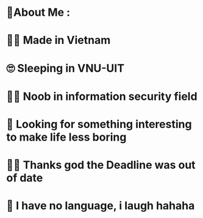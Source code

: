 # 💫About Me :
# 🐱‍👤 Made in Vietnam 
# 🙄 Sleeping in VNU-UIT 
# 👨‍💻 Noob in information security field 
# 🤔 Looking for something interesting to make life less boring 
# 🤦‍♂️ Thanks god the Deadline was out of date 
# 📢 I have no language, i laugh hahaha 


